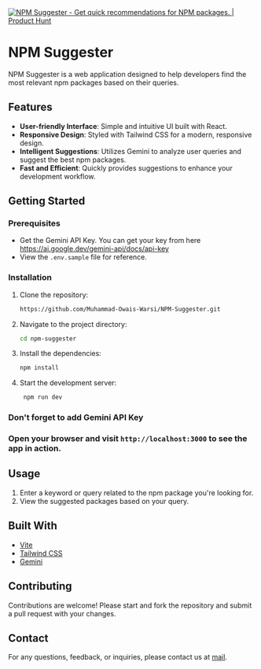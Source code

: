 <div className="fixed bottom-4 right-4 shadow-md">
    <a href="https://www.producthunt.com/posts/npm-suggester?embed=true&utm_source=badge-featured&utm_medium=badge&utm_souce=badge-npm&#0045;suggester" target="_blank">
        <img src="https://api.producthunt.com/widgets/embed-image/v1/featured.svg?post_id=466189&theme=light" alt="NPM&#0032;Suggester - Get&#0032;quick&#0032;recommendations&#0032;for&#0032;NPM&#0032;packages&#0046; | Product Hunt" style={{width: "250px", height:"54px"}} />
    </a>
</div>

# NPM Suggester

NPM Suggester is a web application designed to help developers find the most relevant npm packages based on their queries.

## Features

- **User-friendly Interface**: Simple and intuitive UI built with React.
- **Responsive Design**: Styled with Tailwind CSS for a modern, responsive design.
- **Intelligent Suggestions**: Utilizes Gemini to analyze user queries and suggest the best npm packages.
- **Fast and Efficient**: Quickly provides suggestions to enhance your development workflow.

## Getting Started

### Prerequisites

- Get the Gemini API Key. You can get your key from here https://ai.google.dev/gemini-api/docs/api-key
- View the `.env.sample` file for reference.

### Installation

1. Clone the repository:
    ```sh
   https://github.com/Muhammad-Owais-Warsi/NPM-Suggester.git
    ```
2. Navigate to the project directory:
    ```sh
    cd npm-suggester
    ```
3. Install the dependencies:
    ```sh
    npm install
    ```
4. Start the development server:
   ```sh
    npm run dev
    ```

### Don't forget to add Gemini API Key

### Open your browser and visit `http://localhost:3000` to see the app in action.

## Usage

1. Enter a keyword or query related to the npm package you're looking for.
2. View the suggested packages based on your query.

## Built With

- [Vite](https://vitejs.dev/)
- [Tailwind CSS](https://tailwindcss.com/)
- [Gemini](https://gemini.com/)

## Contributing

Contributions are welcome! Please start and fork the repository and submit a pull request with your changes.

## Contact

For any questions, feedback, or inquiries, please contact us at [mail](mailto:warsimuhammadowais@gmail.com).
